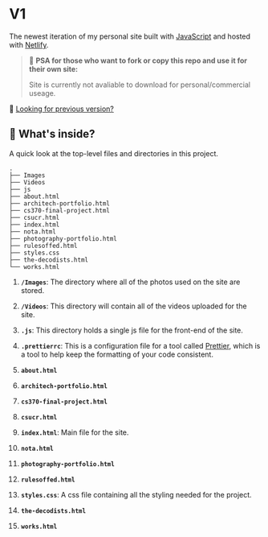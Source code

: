 # V1

The newest iteration of my personal site built with [JavaScript](https://www.javascript.com) and hosted with [Netlify](https://www.netlify.com/).

> 📢 **PSA for those who want to fork or copy this repo and use it for their own site:**
>
> Site is currently not avaliable to download for personal/commercial useage.

👀 [Looking for previous version?](https://github.com/drebass/v3)

## 🧐 What's inside?

A quick look at the top-level files and directories in this project.

    .
    ├── Images
    ├── Videos
    ├── js
    ├── about.html
    ├── architech-portfolio.html
    ├── cs370-final-project.html
    ├── csucr.html
    ├── index.html
    ├── nota.html
    ├── photography-portfolio.html
    ├── rulesoffed.html
    ├── styles.css
    ├── the-decodists.html
    └── works.html

1. **`/Images`**: The directory where all of the photos used on the site are stored.

2. **`/Videos`**: This directory will contain all of the videos uploaded for the site.

3. **`.js`**: This directory holds a single js file for the front-end of the site.

4. **`.prettierrc`**: This is a configuration file for a tool called [Prettier](https://prettier.io/), which is a tool to help keep the formatting of your code consistent.

5. **`about.html`**

6. **`architech-portfolio.html`**

7. **`cs370-final-project.html`**

8. **`csucr.html`**

9. **`index.html`**: Main file for the site.

10. **`nota.html`**

11. **`photography-portfolio.html`**

12. **`rulesoffed.html`**

13. **`styles.css`**: A css file containing all the styling needed for the project.

14. **`the-decodists.html`**

12. **`works.html`**
